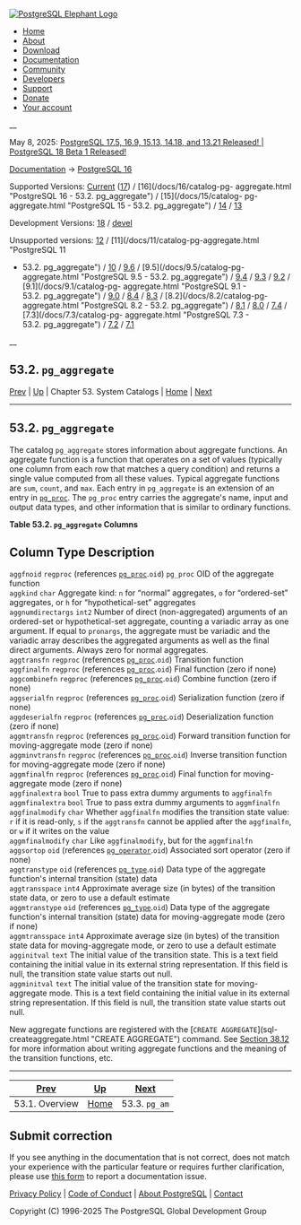 [ ![PostgreSQL Elephant Logo](/media/img/about/press/elephant.png) ](/)

  * [Home](/ "Home")
  * [About](/about/ "About")
  * [Download](/download/ "Download")
  * [Documentation](/docs/ "Documentation")
  * [Community](/community/ "Community")
  * [Developers](/developer/ "Developers")
  * [Support](/support/ "Support")
  * [Donate](/about/donate/ "Donate")
  * [Your account](/account/ "Your account")

__

May 8, 2025: [ PostgreSQL 17.5, 16.9, 15.13, 14.18, and 13.21 Released! ](/about/news/postgresql-175-169-1513-1418-and-1321-released-3072/) | [ PostgreSQL 18 Beta 1 Released! ](/about/news/postgresql-18-beta-1-released-3070/)

[Documentation](/docs/ "Documentation") -> [PostgreSQL
16](/docs/16/index.html)

Supported Versions: [Current](/docs/current/catalog-pg-aggregate.html
"PostgreSQL 17 - 53.2. pg_aggregate") ([17](/docs/17/catalog-pg-aggregate.html
"PostgreSQL 17 - 53.2. pg_aggregate")) / [16](/docs/16/catalog-pg-
aggregate.html "PostgreSQL 16 - 53.2. pg_aggregate") / [15](/docs/15/catalog-
pg-aggregate.html "PostgreSQL 15 - 53.2. pg_aggregate") /
[14](/docs/14/catalog-pg-aggregate.html "PostgreSQL 14 - 53.2. pg_aggregate")
/ [13](/docs/13/catalog-pg-aggregate.html "PostgreSQL 13 -
53.2. pg_aggregate")

Development Versions: [18](/docs/18/catalog-pg-aggregate.html "PostgreSQL 18 -
53.2. pg_aggregate") / [devel](/docs/devel/catalog-pg-aggregate.html
"PostgreSQL devel - 53.2. pg_aggregate")

Unsupported versions: [12](/docs/12/catalog-pg-aggregate.html "PostgreSQL 12 -
53.2. pg_aggregate") / [11](/docs/11/catalog-pg-aggregate.html "PostgreSQL 11
- 53.2. pg_aggregate") / [10](/docs/10/catalog-pg-aggregate.html "PostgreSQL
10 - 53.2. pg_aggregate") / [9.6](/docs/9.6/catalog-pg-aggregate.html
"PostgreSQL 9.6 - 53.2. pg_aggregate") / [9.5](/docs/9.5/catalog-pg-
aggregate.html "PostgreSQL 9.5 - 53.2. pg_aggregate") /
[9.4](/docs/9.4/catalog-pg-aggregate.html "PostgreSQL 9.4 -
53.2. pg_aggregate") / [9.3](/docs/9.3/catalog-pg-aggregate.html "PostgreSQL
9.3 - 53.2. pg_aggregate") / [9.2](/docs/9.2/catalog-pg-aggregate.html
"PostgreSQL 9.2 - 53.2. pg_aggregate") / [9.1](/docs/9.1/catalog-pg-
aggregate.html "PostgreSQL 9.1 - 53.2. pg_aggregate") /
[9.0](/docs/9.0/catalog-pg-aggregate.html "PostgreSQL 9.0 -
53.2. pg_aggregate") / [8.4](/docs/8.4/catalog-pg-aggregate.html "PostgreSQL
8.4 - 53.2. pg_aggregate") / [8.3](/docs/8.3/catalog-pg-aggregate.html
"PostgreSQL 8.3 - 53.2. pg_aggregate") / [8.2](/docs/8.2/catalog-pg-
aggregate.html "PostgreSQL 8.2 - 53.2. pg_aggregate") /
[8.1](/docs/8.1/catalog-pg-aggregate.html "PostgreSQL 8.1 -
53.2. pg_aggregate") / [8.0](/docs/8.0/catalog-pg-aggregate.html "PostgreSQL
8.0 - 53.2. pg_aggregate") / [7.4](/docs/7.4/catalog-pg-aggregate.html
"PostgreSQL 7.4 - 53.2. pg_aggregate") / [7.3](/docs/7.3/catalog-pg-
aggregate.html "PostgreSQL 7.3 - 53.2. pg_aggregate") /
[7.2](/docs/7.2/catalog-pg-aggregate.html "PostgreSQL 7.2 -
53.2. pg_aggregate") / [7.1](/docs/7.1/catalog-pg-aggregate.html "PostgreSQL
7.1 - 53.2. pg_aggregate")

__

53.2. `pg_aggregate`  
---  
[Prev](catalogs-overview.html "53.1. Overview")  | [Up](catalogs.html "Chapter 53. System Catalogs") | Chapter 53. System Catalogs | [Home](index.html "PostgreSQL 16.9 Documentation") |  [Next](catalog-pg-am.html "53.3. pg_am")  
  
* * *

## 53.2. `pg_aggregate` #

The catalog `pg_aggregate` stores information about aggregate functions. An
aggregate function is a function that operates on a set of values (typically
one column from each row that matches a query condition) and returns a single
value computed from all these values. Typical aggregate functions are `sum`,
`count`, and `max`. Each entry in `pg_aggregate` is an extension of an entry
in [`pg_proc`](catalog-pg-proc.html "53.39. pg_proc"). The `pg_proc` entry
carries the aggregate's name, input and output data types, and other
information that is similar to ordinary functions.

**Table  53.2. `pg_aggregate` Columns**

Column Type Description  
---  
`aggfnoid` `regproc` (references [`pg_proc`](catalog-pg-proc.html
"53.39. pg_proc").`oid`) `pg_proc` OID of the aggregate function  
`aggkind` `char` Aggregate kind: `n` for “normal” aggregates, `o` for
“ordered-set” aggregates, or `h` for “hypothetical-set” aggregates  
`aggnumdirectargs` `int2` Number of direct (non-aggregated) arguments of an
ordered-set or hypothetical-set aggregate, counting a variadic array as one
argument. If equal to `pronargs`, the aggregate must be variadic and the
variadic array describes the aggregated arguments as well as the final direct
arguments. Always zero for normal aggregates.  
`aggtransfn` `regproc` (references [`pg_proc`](catalog-pg-proc.html
"53.39. pg_proc").`oid`) Transition function  
`aggfinalfn` `regproc` (references [`pg_proc`](catalog-pg-proc.html
"53.39. pg_proc").`oid`) Final function (zero if none)  
`aggcombinefn` `regproc` (references [`pg_proc`](catalog-pg-proc.html
"53.39. pg_proc").`oid`) Combine function (zero if none)  
`aggserialfn` `regproc` (references [`pg_proc`](catalog-pg-proc.html
"53.39. pg_proc").`oid`) Serialization function (zero if none)  
`aggdeserialfn` `regproc` (references [`pg_proc`](catalog-pg-proc.html
"53.39. pg_proc").`oid`) Deserialization function (zero if none)  
`aggmtransfn` `regproc` (references [`pg_proc`](catalog-pg-proc.html
"53.39. pg_proc").`oid`) Forward transition function for moving-aggregate mode
(zero if none)  
`aggminvtransfn` `regproc` (references [`pg_proc`](catalog-pg-proc.html
"53.39. pg_proc").`oid`) Inverse transition function for moving-aggregate mode
(zero if none)  
`aggmfinalfn` `regproc` (references [`pg_proc`](catalog-pg-proc.html
"53.39. pg_proc").`oid`) Final function for moving-aggregate mode (zero if
none)  
`aggfinalextra` `bool` True to pass extra dummy arguments to `aggfinalfn`  
`aggmfinalextra` `bool` True to pass extra dummy arguments to `aggmfinalfn`  
`aggfinalmodify` `char` Whether `aggfinalfn` modifies the transition state
value: `r` if it is read-only, `s` if the `aggtransfn` cannot be applied after
the `aggfinalfn`, or `w` if it writes on the value  
`aggmfinalmodify` `char` Like `aggfinalmodify`, but for the `aggmfinalfn`  
`aggsortop` `oid` (references [`pg_operator`](catalog-pg-operator.html
"53.34. pg_operator").`oid`) Associated sort operator (zero if none)  
`aggtranstype` `oid` (references [`pg_type`](catalog-pg-type.html
"53.64. pg_type").`oid`) Data type of the aggregate function's internal
transition (state) data  
`aggtransspace` `int4` Approximate average size (in bytes) of the transition
state data, or zero to use a default estimate  
`aggmtranstype` `oid` (references [`pg_type`](catalog-pg-type.html
"53.64. pg_type").`oid`) Data type of the aggregate function's internal
transition (state) data for moving-aggregate mode (zero if none)  
`aggmtransspace` `int4` Approximate average size (in bytes) of the transition
state data for moving-aggregate mode, or zero to use a default estimate  
`agginitval` `text` The initial value of the transition state. This is a text
field containing the initial value in its external string representation. If
this field is null, the transition state value starts out null.  
`aggminitval` `text` The initial value of the transition state for moving-
aggregate mode. This is a text field containing the initial value in its
external string representation. If this field is null, the transition state
value starts out null.  
  
  

New aggregate functions are registered with the [`CREATE AGGREGATE`](sql-
createaggregate.html "CREATE AGGREGATE") command. See [Section
38.12](xaggr.html "38.12. User-Defined Aggregates") for more information about
writing aggregate functions and the meaning of the transition functions, etc.

* * *

[Prev](catalogs-overview.html "53.1. Overview")  | [Up](catalogs.html "Chapter 53. System Catalogs") |  [Next](catalog-pg-am.html "53.3. pg_am")  
---|---|---  
53.1. Overview  | [Home](index.html "PostgreSQL 16.9 Documentation") |  53.3. `pg_am`  
  
## Submit correction

If you see anything in the documentation that is not correct, does not match
your experience with the particular feature or requires further clarification,
please use [this form](/account/comments/new/16/catalog-pg-aggregate.html/) to
report a documentation issue.

[Privacy Policy](/about/privacypolicy) | [Code of Conduct](/about/policies/coc/) | [About PostgreSQL](/about/) | [Contact](/about/contact/)  

Copyright (C) 1996-2025 The PostgreSQL Global Development Group

